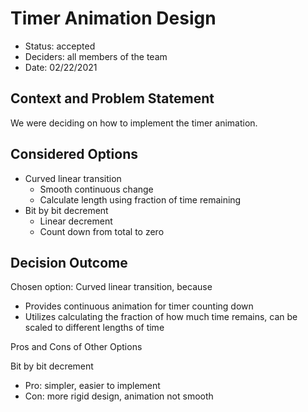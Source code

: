 # Timer Animation Design

* Status: accepted
* Deciders: all members of the team
* Date: 02/22/2021

## Context and Problem Statement

We were deciding on how to implement the timer animation.

## Considered Options

* Curved linear transition
  - Smooth continuous change
  - Calculate length using fraction of time remaining
* Bit by bit decrement
  - Linear decrement
  - Count down from total to zero

## Decision Outcome

Chosen option: Curved linear transition, because

* Provides continuous animation for timer counting down
* Utilizes calculating the fraction of how much time remains, can be scaled to different lengths of time

Pros and Cons of Other Options

Bit by bit decrement

* Pro: simpler, easier to implement 
* Con: more rigid design, animation not smooth
